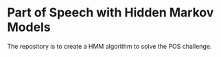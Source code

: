 # Part of Speech with Hidden Markov Models

The repository is to create a HMM algorithm to solve the POS challenge.
